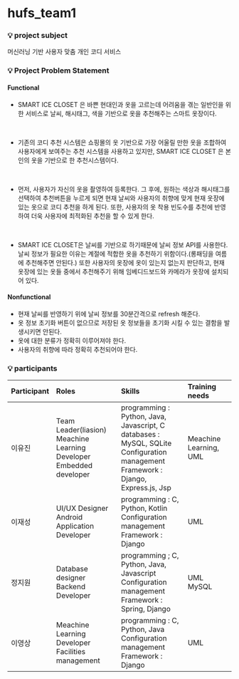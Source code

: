 # hufs_team1

### :bulb: project subject
머신러닝 기반 사용자 맞춤 개인 코디 서비스
<br>

### :bulb: Project Problem Statement
#### Functional
* SMART ICE CLOSET 은 바쁜 현대인과 옷을 고르는데 어려움을 겪는 일반인을 위한 서비스로 날씨, 해시태그, 색을 기반으로 옷을 추천해주는 스마트 옷장이다. 

<br>

* 기존의 코디 추천 시스템은 쇼핑몰의 옷 기반으로 가장 어울릴 만한 옷을 조합하여 사용자에게 보여주는 추천 시스템을 사용하고 있지만, SMART ICE CLOSET 은 본인의 옷을 기반으로 한 추천시스템이다. 

<br>

* 먼저, 사용자가 자신의 옷을 촬영하여 등록한다. 그 후에, 원하는 색상과 해시태그를 선택하여 추천버튼을 누르게 되면 현재 날씨와 사용자의 취향에 맞게 현재 옷장에 있는 옷으로 코디 추천을 하게 된다. 또한, 사용자의 옷 착용 빈도수를 추천에 반영하여 더욱 사용자에 최적화된 추천을 할 수 있게 한다. 

<br>

* SMART ICE CLOSET은 날씨를 기반으로 하기때문에 날씨 정보 API를 사용한다. 날씨 정보가 필요한 이유는 계절에 적합한 옷을 추천하기 위함이다.(롱패딩을 여름에 추천해주면 안된다.) 
또한 사용자의 옷장에 옷이 있는지 없는지 판단하고, 현재 옷장에 있는 옷들 중에서 추천해주기 위해 임베디드보드와 카메라가 옷장에 설치되어 있다.

#### Nonfunctional
* 현재 날씨를 반영하기 위에 날씨 정보를 30분간격으로 refresh 해준다.
* 옷 정보 초기화 버튼이 없으므로 저장된 옷 정보들을 초기화 시킬 수 있는 결함을 발생시키면 안된다.
* 옷에 대한 분류가 정확히 이루어져야 한다.
* 사용자의 취향에 따라 정확히 추천되어야 한다.


### :bulb: participants
|Participant|Roles|Skills|Training needs|
|:---|:---|:---|:---|
|이유진|Team Leader(liasion) <br> Meachine Learning Developer <br> Embedded developer|programming : Python, Java, Javascript, C <br> databases : MySQL, SQLite <br> Configuration management <br> Framework : Django, Express.js, Jsp|Meachine Learning, UML|
|이재성|UI/UX Designer <br> Android Application Developer|programming : C, Python, Kotlin <br> Configuration management <br> Framework : Django|UML|
|정지원|Database designer <br> Backend Developer|programming ; C, Python, Java, Javascript <br> Configuration management <br> Framework : Spring, Django|UML <br> MySQL|
|이영상|Meachine Learning Developer <br> Facilities management|programming : C, Python, Java <br> Configuration management <br> Framework : Django|UML|
